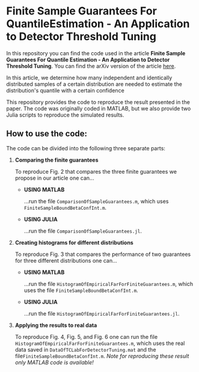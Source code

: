 # Finite Sample Guarantees For QuantileEstimation - An Application to Detector Threshold Tuning

In this repository you can find the code used in the article **Finite Sample Guarantees For Quantile Estimation - An Application to Detector Threshold Tuning**. You can find the arXiv version of the article [here](https://arxiv.org/abs/2105.12239).

In this article, we determine how many independent and identically distributed samples of a certain distribution are needed to estimate the distribution's quantile with a certain confidence

This repository provides the code to reproduce the result presented in the paper. The code was originally coded in MATLAB, but we also provide two Julia scripts to reproduce the simulated results.

## How to use the code:
The code can be divided into the following three separate parts:
1. **Comparing the finite guarantees**

    To reproduce Fig. 2 that compares the three finite guarantees we propose in our article one can...
    - **USING MATLAB**
    
      ...run the file `ComparisonOfSampleGuarantees.m`, which uses `FiniteSampleBoundBetaConfInt.m`.  
    - **USING JULIA**
    
      ...run the file  `ComparisonOfSampleGuarantees.jl`.
2. **Creating histograms for different distributions**

    To reproduce Fig. 3 that compares the performance of two guarantees for three different distributions one can...
    - **USING MATLAB**
    
      ...run the file `HistogramOfEmpiricalFarForFiniteGuarantees.m`, which uses the file `FiniteSampleBoundBetaConfInt.m`.  
    - **USING JULIA**
    
      ...run the file  `HistogramOfEmpiricalFarForFiniteGuarantees.jl`.
3. **Applying the results to real data**

    To reproduce Fig. 4, Fig. 5, and Fig. 6 one can run the file `HistogramOfEmpiricalFarForFiniteGuarantees.m`, which uses the real data saved in `DataOfTCLabForDetectorTuning.mat` and the file`FiniteSampleBoundBetaConfInt.m`.  *Note for reproducing these result only MATLAB code is available!*
    
